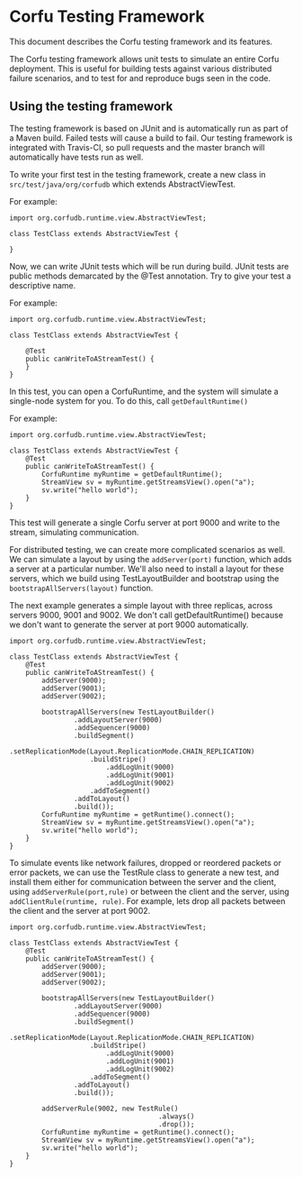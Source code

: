 # Corfu Testing Framework

This document describes the Corfu testing framework and its features.

The Corfu testing framework allows unit tests to simulate an entire
Corfu deployment. This is useful for building tests against various
distributed failure scenarios, and to test for and reproduce bugs
seen in the code.

## Using the testing framework

The testing framework is based on JUnit and is automatically run as part
of a Maven build. Failed tests will cause a build to fail. Our testing
framework is integrated with Travis-CI, so pull requests and the master
branch will automatically have tests run as well.

To write your first test in the testing framework, create a new class
in ```src/test/java/org/corfudb``` which extends AbstractViewTest.

For example:
```
import org.corfudb.runtime.view.AbstractViewTest;

class TestClass extends AbstractViewTest {

}
```

Now, we can write JUnit tests which will be run during build.
JUnit tests are public methods demarcated by the @Test annotation. 
Try to give your test a descriptive name.

For example:
```
import org.corfudb.runtime.view.AbstractViewTest;

class TestClass extends AbstractViewTest {
    
    @Test
    public canWriteToAStreamTest() {
    }
}
```

In this test, you can open a CorfuRuntime, and the system will
simulate a single-node system for you. To do this, call 
```getDefaultRuntime()```

For example:
```
import org.corfudb.runtime.view.AbstractViewTest;

class TestClass extends AbstractViewTest {
    @Test
    public canWriteToAStreamTest() {
        CorfuRuntime myRuntime = getDefaultRuntime();
        StreamView sv = myRuntime.getStreamsView().open("a");
        sv.write("hello world");
    }
}
```

This test will generate a single Corfu server at port 9000 and write to
the stream, simulating communication.

For distributed testing, we can create more complicated scenarios as 
well. We can simulate a layout by using the ```addServer(port)``` 
function, which adds a server at a particular number. We'll also need
to install a layout for these servers, which we build using 
TestLayoutBuilder and bootstrap using the 
```bootstrapAllServers(layout)``` function. 

The next example generates a simple layout with three replicas, across
servers 9000, 9001 and 9002. We don't call getDefaultRuntime() because
we don't want to generate the server at port 9000 automatically.

```
import org.corfudb.runtime.view.AbstractViewTest;

class TestClass extends AbstractViewTest {
    @Test
    public canWriteToAStreamTest() {
        addServer(9000);
        addServer(9001);
        addServer(9002);

        bootstrapAllServers(new TestLayoutBuilder()
                .addLayoutServer(9000)
                .addSequencer(9000)
                .buildSegment()
                    .setReplicationMode(Layout.ReplicationMode.CHAIN_REPLICATION)
                    .buildStripe()
                        .addLogUnit(9000)
                        .addLogUnit(9001)
                        .addLogUnit(9002)
                    .addToSegment()
                .addToLayout()
                .build());
        CorfuRuntime myRuntime = getRuntime().connect();
        StreamView sv = myRuntime.getStreamsView().open("a");
        sv.write("hello world");
    }
}
```

To simulate events like network failures, dropped or reordered packets
or error packets, we can use the TestRule class to generate a new test, 
and install them either for communication between the server and the
client, using ```addServerRule(port,rule)``` or between the client
and the server, using ```addClientRule(runtime, rule)```. 
For example, lets drop all packets between the client and the 
server at port 9002.

```
import org.corfudb.runtime.view.AbstractViewTest;

class TestClass extends AbstractViewTest {
    @Test
    public canWriteToAStreamTest() {
        addServer(9000);
        addServer(9001);
        addServer(9002);

        bootstrapAllServers(new TestLayoutBuilder()
                .addLayoutServer(9000)
                .addSequencer(9000)
                .buildSegment()
                    .setReplicationMode(Layout.ReplicationMode.CHAIN_REPLICATION)
                    .buildStripe()
                        .addLogUnit(9000)
                        .addLogUnit(9001)
                        .addLogUnit(9002)
                    .addToSegment()
                .addToLayout()
                .build());
                
        addServerRule(9002, new TestRule()
                                     .always()
                                     .drop());
        CorfuRuntime myRuntime = getRuntime().connect();
        StreamView sv = myRuntime.getStreamsView().open("a");
        sv.write("hello world");
    }
}
```
